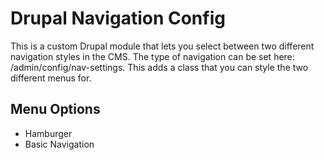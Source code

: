 # Drupal Navigation Config

This is a custom Drupal module that lets you select between two different navigation styles in the CMS. The type of navigation can be set here: /admin/config/nav-settings. This adds a class that you can style the two different menus for. 

## Menu Options
- Hamburger
- Basic Navigation

